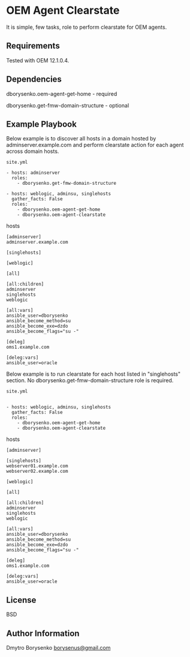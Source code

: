 OEM Agent Clearstate
=========

It is simple, few tasks, role to perform clearstate for OEM agents.

Requirements
------------

Tested with OEM 12.1.0.4.


Dependencies
------------

dborysenko.oem-agent-get-home - required

dborysenko.get-fmw-domain-structure - optional


Example Playbook
----------------

Below example is to discover all hosts in a domain hosted by adminserver.example.com and perform clearstate action for each agent across domain hosts.

    site.yml
    
    - hosts: adminserver
      roles:
        - dborysenko.get-fmw-domain-structure

    - hosts: weblogic, adminsu, singlehosts
      gather_facts: False
      roles:
        - dborysenko.oem-agent-get-home
        - dborysenko.oem-agent-clearstate

hosts


    [adminserver]
    adminserver.example.com
    
    [singlehosts]
    
    [weblogic]
    
    [all]
    
    [all:children]
    adminserver
    singlehosts
    weblogic
    
    [all:vars]
    ansible_user=dborysenko
    ansible_become_method=su
    ansible_become_exe=dzdo
    ansible_become_flags="su -"
    
    [deleg]
    oms1.example.com
    
    [deleg:vars]
    ansible_user=oracle
    
Below example is to run clearstate for each host listed in "singlehosts" section. No dborysenko.get-fmw-domain-structure role is required.

    site.yml  
    

    - hosts: weblogic, adminsu, singlehosts
      gather_facts: False
      roles:
        - dborysenko.oem-agent-get-home
        - dborysenko.oem-agent-clearstate

hosts


    [adminserver]   
    
    [singlehosts]
    webserver01.example.com
    webserver02.example.com
    
    [weblogic]
    
    [all]
    
    [all:children]
    adminserver
    singlehosts
    weblogic
    
    [all:vars]
    ansible_user=dborysenko
    ansible_become_method=su
    ansible_become_exe=dzdo
    ansible_become_flags="su -"
    
    [deleg]
    oms1.example.com
    
    [deleg:vars]
    ansible_user=oracle

License
-------

BSD

Author Information
------------------

Dmytro Borysenko borysenus@gmail.com
